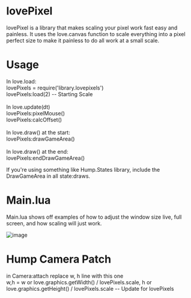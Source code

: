 # lovePixel
lovePixel is a library that makes scaling your pixel work fast easy and painless. It uses the love.canvas function to scale
everything into a pixel perfect size to make it painless to do all work at a small scale.

# Usage
In love.load:<br>
    lovePixels = require('library.lovepixels')<br>
    lovePixels:load(2) -- Starting Scale<br>
<br>
In love.update(dt)<br>
    lovePixels:pixelMouse()<br>
    lovePixels:calcOffset()<br>
<br>
In love.draw() at the start:<br>
    lovePixels:drawGameArea()<br>
<br>
In love.draw() at the end:<br>
    lovePixels:endDrawGameArea()<br>

If you're using something like Hump.States library, include the DrawGameArea in all state:draws.<br>

# Main.lua
Main.lua shows off examples of how to adjust the window size live, full screen, and how scaling will just work.

![image](https://i.imgur.com/6NSUM1V.png)

# Hump Camera Patch
in Camera:attach replace w, h line with this one<br>
w,h = w or love.graphics.getWidth() / lovePixels.scale, h or love.graphics.getHeight() / lovePixels.scale  -- Update for lovePixels 